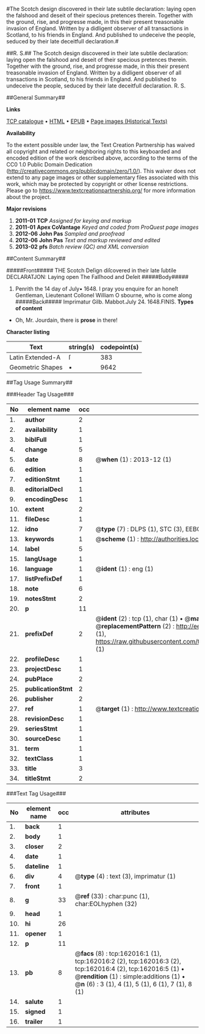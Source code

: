 #The Scotch design discovered in their late subtile declaration: laying open the falshood and deseit of their specious pretences therein. Together with the ground, rise, and progresse made, in this their present treasonable invasion of England. Written by a didligent observer of all transactions in Scotland, to his friends in England. And published to undeceive the people, seduced by their late deceitfull declaration.#

##R. S.##
The Scotch design discovered in their late subtile declaration: laying open the falshood and deseit of their specious pretences therein. Together with the ground, rise, and progresse made, in this their present treasonable invasion of England. Written by a didligent observer of all transactions in Scotland, to his friends in England. And published to undeceive the people, seduced by their late deceitfull declaration.
R. S.

##General Summary##

**Links**

[TCP catalogue](http://www.ota.ox.ac.uk/tcp/)  • 
[HTML](http://tei.it.ox.ac.uk/tcp/Texts-HTML/free/A92/A92628.html)  • 
[EPUB](http://tei.it.ox.ac.uk/tcp/Texts-EPUB/free/A92/A92628.epub) • 
[Page images (Historical Texts)](https://historicaltexts.jisc.ac.uk/eebo-99864435e)

**Availability**

To the extent possible under law, the Text Creation Partnership has waived all copyright and related or neighboring rights to this keyboarded and encoded edition of the work described above, according to the terms of the CC0 1.0 Public Domain Dedication (http://creativecommons.org/publicdomain/zero/1.0/). This waiver does not extend to any page images or other supplementary files associated with this work, which may be protected by copyright or other license restrictions. Please go to https://www.textcreationpartnership.org/ for more information about the project.

**Major revisions**

1. __2011-01__ __TCP__ *Assigned for keying and markup*
1. __2011-01__ __Apex CoVantage__ *Keyed and coded from ProQuest page images*
1. __2012-06__ __John Pas__ *Sampled and proofread*
1. __2012-06__ __John Pas__ *Text and markup reviewed and edited*
1. __2013-02__ __pfs__ *Batch review (QC) and XML conversion*

##Content Summary##

#####Front#####
THE Scotch Deſign diſcovered in their late ſubtile DECLARATJON: Laying open The Falſhood and Deſeit 
#####Body#####

1. Penrith the 14 day of July▪ 1648.
I pray you enquire for an honeſt Gentleman, Lieutenant Collonel William O sbourne, who is come along
#####Back#####
Imprimatur Gilb. Mabbot.July 24. 1648.FINIS.
**Types of content**

  * Oh, Mr. Jourdain, there is **prose** in there!

**Character listing**


|Text|string(s)|codepoint(s)|
|---|---|---|
|Latin Extended-A|ſ|383|
|Geometric Shapes|▪|9642|

##Tag Usage Summary##

###Header Tag Usage###

|No|element name|occ|attributes|
|---|---|---|---|
|1.|__author__|2||
|2.|__availability__|1||
|3.|__biblFull__|1||
|4.|__change__|5||
|5.|__date__|8| @__when__ (1) : 2013-12 (1)|
|6.|__edition__|1||
|7.|__editionStmt__|1||
|8.|__editorialDecl__|1||
|9.|__encodingDesc__|1||
|10.|__extent__|2||
|11.|__fileDesc__|1||
|12.|__idno__|7| @__type__ (7) : DLPS (1), STC (3), EEBO-CITATION (1), PROQUEST (1), VID (1)|
|13.|__keywords__|1| @__scheme__ (1) : http://authorities.loc.gov/ (1)|
|14.|__label__|5||
|15.|__langUsage__|1||
|16.|__language__|1| @__ident__ (1) : eng (1)|
|17.|__listPrefixDef__|1||
|18.|__note__|6||
|19.|__notesStmt__|2||
|20.|__p__|11||
|21.|__prefixDef__|2| @__ident__ (2) : tcp (1), char (1)  •  @__matchPattern__ (2) : ([0-9\-]+):([0-9IVX]+) (1), (.+) (1)  •  @__replacementPattern__ (2) : http://eebo.chadwyck.com/downloadtiff?vid=$1&page=$2 (1), https://raw.githubusercontent.com/textcreationpartnership/Texts/master/tcpchars.xml#$1 (1)|
|22.|__profileDesc__|1||
|23.|__projectDesc__|1||
|24.|__pubPlace__|2||
|25.|__publicationStmt__|2||
|26.|__publisher__|2||
|27.|__ref__|1| @__target__ (1) : http://www.textcreationpartnership.org/docs/. (1)|
|28.|__revisionDesc__|1||
|29.|__seriesStmt__|1||
|30.|__sourceDesc__|1||
|31.|__term__|1||
|32.|__textClass__|1||
|33.|__title__|3||
|34.|__titleStmt__|2||


###Text Tag Usage###

|No|element name|occ|attributes|
|---|---|---|---|
|1.|__back__|1||
|2.|__body__|1||
|3.|__closer__|2||
|4.|__date__|1||
|5.|__dateline__|1||
|6.|__div__|4| @__type__ (4) : text (3), imprimatur (1)|
|7.|__front__|1||
|8.|__g__|33| @__ref__ (33) : char:punc (1), char:EOLhyphen (32)|
|9.|__head__|1||
|10.|__hi__|26||
|11.|__opener__|1||
|12.|__p__|11||
|13.|__pb__|8| @__facs__ (8) : tcp:162016:1 (1), tcp:162016:2 (2), tcp:162016:3 (2), tcp:162016:4 (2), tcp:162016:5 (1)  •  @__rendition__ (1) : simple:additions (1)  •  @__n__ (6) : 3 (1), 4 (1), 5 (1), 6 (1), 7 (1), 8 (1)|
|14.|__salute__|1||
|15.|__signed__|1||
|16.|__trailer__|1||
